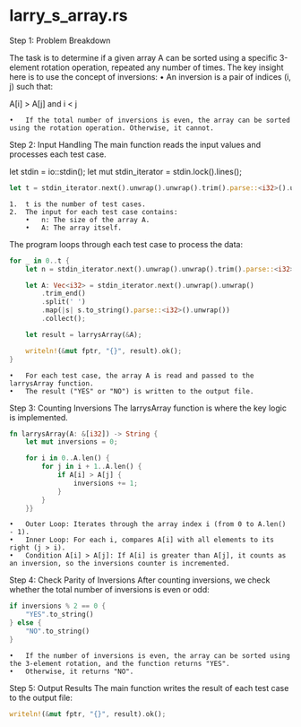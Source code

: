 # larry_s_array.rs

Step 1: Problem Breakdown

The task is to determine if a given array A can be sorted using a specific 3-element rotation operation, repeated any number of times. The key insight here is to use the concept of inversions:
	•	An inversion is a pair of indices (i, j) such that:

A[i] > A[j] and i < j

	•	If the total number of inversions is even, the array can be sorted using the rotation operation. Otherwise, it cannot.

Step 2: Input Handling
The main function reads the input values and processes each test case.

let stdin = io::stdin();
let mut stdin_iterator = stdin.lock().lines();

```rust 
let t = stdin_iterator.next().unwrap().unwrap().trim().parse::<i32>().unwrap();
```

	1.	t is the number of test cases.
	2.	The input for each test case contains:
	    •	n: The size of the array A.
	    •	A: The array itself.

The program loops through each test case to process the data:

```rust 
for _ in 0..t {
    let n = stdin_iterator.next().unwrap().unwrap().trim().parse::<i32>().unwrap();

    let A: Vec<i32> = stdin_iterator.next().unwrap().unwrap()
        .trim_end()
        .split(' ')
        .map(|s| s.to_string().parse::<i32>().unwrap())
        .collect();

    let result = larrysArray(&A);

    writeln!(&mut fptr, "{}", result).ok();
}
```

	•	For each test case, the array A is read and passed to the larrysArray function.
	•	The result ("YES" or "NO") is written to the output file.

Step 3: Counting Inversions
The larrysArray function is where the key logic is implemented.

```rust 
fn larrysArray(A: &[i32]) -> String {
    let mut inversions = 0;

    for i in 0..A.len() {
        for j in i + 1..A.len() {
            if A[i] > A[j] {
                inversions += 1;
            }
        }
    }}
```

	•	Outer Loop: Iterates through the array index i (from 0 to A.len() - 1).
	•	Inner Loop: For each i, compares A[i] with all elements to its right (j > i).
	•	Condition A[i] > A[j]: If A[i] is greater than A[j], it counts as an inversion, so the inversions counter is incremented.

Step 4: Check Parity of Inversions
After counting inversions, we check whether the total number of inversions is even or odd:

```rust 
if inversions % 2 == 0 {
    "YES".to_string()
} else {
    "NO".to_string()
}
```

	•	If the number of inversions is even, the array can be sorted using the 3-element rotation, and the function returns "YES".
	•	Otherwise, it returns "NO".

Step 5: Output Results
The main function writes the result of each test case to the output file:

```rust 
writeln!(&mut fptr, "{}", result).ok();
```